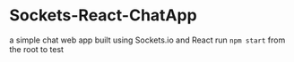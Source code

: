 # Sockets-React-ChatApp
a simple chat web app built using Sockets.io and React
run `npm start` from the root to test
